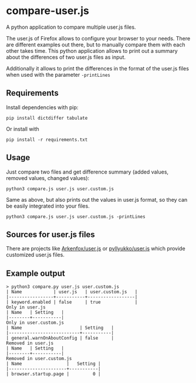 # compare-user.js
A python application to compare multiple user.js files.

The user.js of Firefox allows to configure your browser to your needs. There are different examples out there, but to manually compare them with each other takes time. This python application allows to print out a summary about the differences of two user.js files as input.

Additionally it allows to print the differences in the format of the user.js files when used with the parameter `-printLines`

## Requirements

Install dependencies with pip:

`pip install dictdiffer tabulate`

Or install with

`pip install -r requirements.txt`


## Usage

Just compare two files and get difference summary (added values, removed values, changed values):

`python3 compare.js user.js user.custom.js`

Same as above, but also prints out the values in user.js format, so they can be easily integrated into your files.

`python3 compare.js user.js user.custom.js -printLines`



## Sources for user.js files

There are projects like [Arkenfox/user.js](https://github.com/arkenfox/user.js/) or [pyllyukko/user.js](https://github.com/pyllyukko/user.js/) which provide customized user.js files.


## Example output

```
> python3 compare.py user.js user.custom.js
| Name            | user.js   | user.custom.js   |
|-----------------+-----------+------------------|
| keyword.enabled | false     | true             |
Only in user.js
| Name   | Setting   |
|--------+-----------|
Only in user.custom.js
| Name                      | Setting   |
|---------------------------+-----------|
| general.warnOnAboutConfig | false     |
Removed in user.js
| Name   | Setting   |
|--------+-----------|
Removed in user.custom.js
| Name                 |   Setting |
|----------------------+-----------|
| browser.startup.page |         0 |
```
